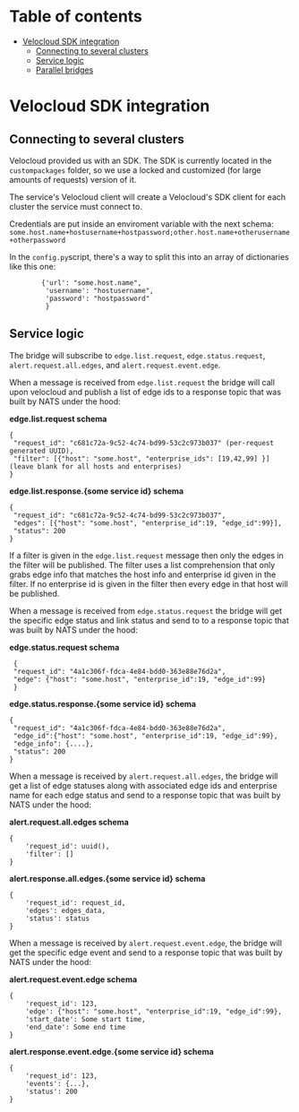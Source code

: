 # Table of contents
- [Velocloud SDK integration](#velocloud-sdk-integration)
  * [Connecting to several clusters](#connecting-to-several-clusters)
  * [Service logic](#service-logic)
  * [Parallel bridges](#parallel-bridges)

# Velocloud SDK integration

## Connecting to several clusters
Velocloud provided us with an SDK. The SDK is currently located in the `custompackages` folder, so we use a locked
and customized (for large amounts of requests) version of it.

The service's Velocloud client will create a Velocloud's SDK client for each cluster the service must connect to.

Credentials are put inside an enviroment variable with the next schema:
`some.host.name+hostusername+hostpassword;other.host.name+otherusername+otherpassword`

In the `config.py`script, there's a way to split this into an array of dictionaries like this one:

````
        {'url': "some.host.name",
         'username': "hostusername",
         'password': "hostpassword"
         }
````

## Service logic
The bridge will subscribe to `edge.list.request`, `edge.status.request`, `alert.request.all.edges`, and `alert.request.event.edge`.

When a message is received from `edge.list.request` the bridge will call upon velocloud and publish a 
list of edge ids to a response topic that was built by NATS under the hood:

__edge.list.request schema__
```
{
 "request_id": "c681c72a-9c52-4c74-bd99-53c2c973b037" (per-request generated UUID),
 "filter": [{"host": "some.host", "enterprise_ids": [19,42,99] }](leave blank for all hosts and enterprises)
}
```
__edge.list.response.{some service id} schema__
```
{
 "request_id": "c681c72a-9c52-4c74-bd99-53c2c973b037",
 "edges": [{"host": "some.host", "enterprise_id":19, "edge_id":99}],
 "status": 200 
}
```

If a filter is given in the `edge.list.request` message then only the edges in the filter will be published.
The filter uses a list comprehension that only grabs edge info that matches the host info and enterprise id given in the
filter. If no enterprise id is given in the filter then every edge in that host will be published.

When a message is received from `edge.status.request` the bridge will get the specific edge status and link status and
send to to a response topic that was built by NATS under the hood:

__edge.status.request schema__
```
 {
 "request_id": "4a1c306f-fdca-4e84-bdd0-363e88e76d2a",
 "edge": {"host": "some.host", "enterprise_id":19, "edge_id":99}
 }
```
__edge.status.response.{some service id} schema__
```
{
 "request_id": "4a1c306f-fdca-4e84-bdd0-363e88e76d2a",
 "edge_id":{"host": "some.host", "enterprise_id":19, "edge_id":99},
 "edge_info": {....},
 "status": 200
}
```


When a message is received by `alert.request.all.edges`, the bridge will get a list of edge statuses along with
associated edge ids and enterprise name for each edge status and send to a response topic that was built by NATS
under the hood:

__alert.request.all.edges schema__
```
{
    'request_id': uuid(), 
    'filter': []
}
```
__alert.response.all.edges.{some service id} schema__
```
{
    'request_id': request_id,
    'edges': edges_data,
    'status': status
}
```

When a message is received by `alert.request.event.edge`, the bridge will get the specific edge event and send to
a response topic that was built by NATS under the hood:

__alert.request.event.edge schema__
```
{
    'request_id': 123,
    'edge': {"host": "some.host", "enterprise_id":19, "edge_id":99},
    'start_date': Some start time,
    'end_date': Some end time
}
```
__alert.response.event.edge.{some service id} schema__
```
{
    'request_id': 123, 
    'events': {...}, 
    'status': 200
}
```
